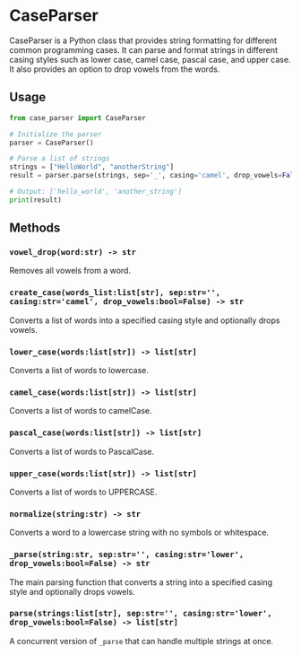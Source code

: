 # CaseParser

CaseParser is a Python class that provides string formatting for different common programming cases. It can parse and format strings in different casing styles such as lower case, camel case, pascal case, and upper case. It also provides an option to drop vowels from the words.

## Usage

```python
from case_parser import CaseParser

# Initialize the parser
parser = CaseParser()

# Parse a list of strings
strings = ["HelloWorld", "anotherString"]
result = parser.parse(strings, sep='_', casing='camel', drop_vowels=False)

# Output: ['hello_world', 'another_string']
print(result)
```

## Methods

### `vowel_drop(word:str) -> str`

Removes all vowels from a word.

### `create_case(words_list:list[str], sep:str='', casing:str='camel', drop_vowels:bool=False) -> str`

Converts a list of words into a specified casing style and optionally drops vowels.

### `lower_case(words:list[str]) -> list[str]`

Converts a list of words to lowercase.

### `camel_case(words:list[str]) -> list[str]`

Converts a list of words to camelCase.

### `pascal_case(words:list[str]) -> list[str]`

Converts a list of words to PascalCase.

### `upper_case(words:list[str]) -> list[str]`

Converts a list of words to UPPERCASE.

### `normalize(string:str) -> str`

Converts a word to a lowercase string with no symbols or whitespace.

### `_parse(string:str, sep:str='', casing:str='lower', drop_vowels:bool=False) -> str`

The main parsing function that converts a string into a specified casing style and optionally drops vowels.

### `parse(strings:list[str], sep:str='', casing:str='lower', drop_vowels:bool=False) -> list[str]`

A concurrent version of `_parse` that can handle multiple strings at once.